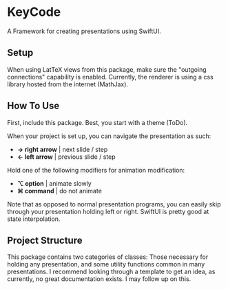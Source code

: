 # KeyCode

A Framework for creating presentations using SwiftUI.

## Setup

When using LatTeX views from this package, make sure the "outgoing connections" capability is enabled. Currently, the renderer is using a css library hosted from the internet (MathJax).

## How To Use

First, include this package. Best, you start with a theme (ToDo).

When your project is set up, you can navigate the presentation as such:

* **→ right arrow** | next slide / step
* **← left arrow** | previous slide / step

Hold one of the following modifiers for animation modification:

* **⌥ option** | animate slowly
* **⌘ command** | do not animate

Note that as opposed to normal presentation programs, you can easily skip through your presentation holding left or right. SwiftUI is pretty good at state interpolation.

## Project Structure

This package contains two categories of classes: Those necessary for holding any presentation, and some utility functions common in many presentations. I recommend looking through a template to get an idea, as currently, no great documentation exists. I may follow up on this.
